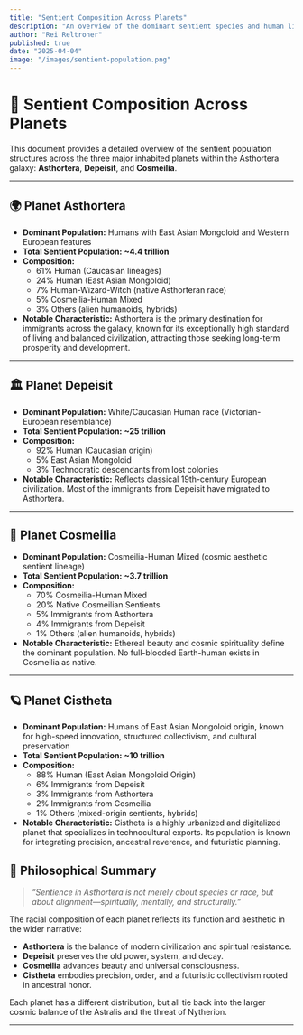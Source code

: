 ```yaml
---
title: "Sentient Composition Across Planets"
description: "An overview of the dominant sentient species and human lineages inhabiting the primary planets in the Asthortera galaxy."
author: "Rei Reltroner"
published: true
date: "2025-04-04"
image: "/images/sentient-population.png"
---
```


# 🌌 Sentient Composition Across Planets

This document provides a detailed overview of the sentient population structures across the three major inhabited planets within the Asthortera galaxy: **Asthortera**, **Depeisit**, and **Cosmeilia**.

---

## 🌍 **Planet Asthortera**
- **Dominant Population:** Humans with East Asian Mongoloid and Western European features
- **Total Sentient Population:** **~4.4 trillion**
- **Composition:**
  - 61% Human (Caucasian lineages)
  - 24% Human (East Asian Mongoloid)
  - 7% Human-Wizard-Witch (native Asthorteran race)
  - 5% Cosmeilia-Human Mixed
  - 3% Others (alien humanoids, hybrids)
- **Notable Characteristic:** Asthortera is the primary destination for immigrants across the galaxy, known for its exceptionally high standard of living and balanced civilization, attracting those seeking long-term prosperity and development.

---

## 🏛️ **Planet Depeisit**
- **Dominant Population:** White/Caucasian Human race (Victorian-European resemblance)
- **Total Sentient Population:** **~25 trillion**
- **Composition:**
  - 92% Human (Caucasian origin)
  - 5% East Asian Mongoloid
  - 3% Technocratic descendants from lost colonies
- **Notable Characteristic:** Reflects classical 19th-century European civilization. Most of the immigrants from Depeisit have migrated to Asthortera.

---

## 🌠 **Planet Cosmeilia**
- **Dominant Population:** Cosmeilia-Human Mixed (cosmic aesthetic sentient lineage)
- **Total Sentient Population:** **~3.7 trillion**
- **Composition:**
  - 70% Cosmeilia-Human Mixed
  - 20% Native Cosmeilian Sentients
  - 5% Immigrants from Asthortera
  - 4% Immigrants from Depeisit
  - 1% Others (alien humanoids, hybrids)
- **Notable Characteristic:** Ethereal beauty and cosmic spirituality define the dominant population. No full-blooded Earth-human exists in Cosmeilia as native.

---

## 🪐 **Planet Cistheta**
- **Dominant Population:** Humans of East Asian Mongoloid origin, known for high-speed innovation, structured collectivism, and cultural preservation
- **Total Sentient Population:** **~10 trillion**
- **Composition:**
  - 88% Human (East Asian Mongoloid Origin)
  - 6% Immigrants from Depeisit
  - 3% Immigrants from Asthortera
  - 2% Immigrants from Cosmeilia
  - 1% Others (mixed-origin sentients, hybrids)
- **Notable Characteristic:** Cistheta is a highly urbanized and digitalized planet that specializes in technocultural exports. Its population is known for integrating precision, ancestral reverence, and futuristic planning.

## 🧠 **Philosophical Summary**
> _“Sentience in Asthortera is not merely about species or race, but about alignment—spiritually, mentally, and structurally.”_

The racial composition of each planet reflects its function and aesthetic in the wider narrative:
- **Asthortera** is the balance of modern civilization and spiritual resistance.
- **Depeisit** preserves the old power, system, and decay.
- **Cosmeilia** advances beauty and universal consciousness.
- **Cistheta** embodies precision, order, and a futuristic collectivism rooted in ancestral honor.

Each planet has a different distribution, but all tie back into the larger cosmic balance of the Astralis and the threat of Nytherion.

---

